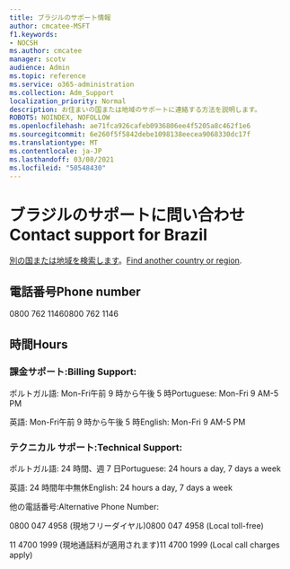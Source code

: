 ```yaml
---
title: ブラジルのサポート情報
author: cmcatee-MSFT
f1.keywords:
- NOCSH
ms.author: cmcatee
manager: scotv
audience: Admin
ms.topic: reference
ms.service: o365-administration
ms.collection: Adm_Support
localization_priority: Normal
description: お住まいの国または地域のサポートに連絡する方法を説明します。
ROBOTS: NOINDEX, NOFOLLOW
ms.openlocfilehash: ae71fca926cafeb0936806ee4f5205a8c462f1e6
ms.sourcegitcommit: 6e260f5f5842debe1098138eecea9068330dc17f
ms.translationtype: MT
ms.contentlocale: ja-JP
ms.lasthandoff: 03/08/2021
ms.locfileid: "50548430"
---
```

# <a name="contact-support-for-brazil"></a><span data-ttu-id="6fd85-103">ブラジルのサポートに問い合わせ</span><span class="sxs-lookup"><span data-stu-id="6fd85-103">Contact support for Brazil</span></span>

<span data-ttu-id="6fd85-104">[別の国または地域を検索します](../contact-support-for-business-products.md)。</span><span class="sxs-lookup"><span data-stu-id="6fd85-104">[Find another country or region](../contact-support-for-business-products.md).</span></span>

## <a name="phone-number"></a><span data-ttu-id="6fd85-105">電話番号</span><span class="sxs-lookup"><span data-stu-id="6fd85-105">Phone number</span></span>
<span data-ttu-id="6fd85-106">0800 762 1146</span><span class="sxs-lookup"><span data-stu-id="6fd85-106">0800 762 1146</span></span>

## <a name="hours"></a><span data-ttu-id="6fd85-107">時間</span><span class="sxs-lookup"><span data-stu-id="6fd85-107">Hours</span></span>
### <a name="billing-support"></a><span data-ttu-id="6fd85-108">課金サポート:</span><span class="sxs-lookup"><span data-stu-id="6fd85-108">Billing Support:</span></span>

<span data-ttu-id="6fd85-109">ポルトガル語: Mon-Fri午前 9 時から午後 5 時</span><span class="sxs-lookup"><span data-stu-id="6fd85-109">Portuguese: Mon-Fri 9 AM-5 PM</span></span>

<span data-ttu-id="6fd85-110">英語: Mon-Fri午前 9 時から午後 5 時</span><span class="sxs-lookup"><span data-stu-id="6fd85-110">English: Mon-Fri 9 AM-5 PM</span></span>

### <a name="technical-support"></a><span data-ttu-id="6fd85-111">テクニカル サポート:</span><span class="sxs-lookup"><span data-stu-id="6fd85-111">Technical Support:</span></span>

<span data-ttu-id="6fd85-112">ポルトガル語: 24 時間、週 7 日</span><span class="sxs-lookup"><span data-stu-id="6fd85-112">Portuguese: 24 hours a day, 7 days a week</span></span>

<span data-ttu-id="6fd85-113">英語: 24 時間年中無休</span><span class="sxs-lookup"><span data-stu-id="6fd85-113">English: 24 hours a day, 7 days a week</span></span>

<span data-ttu-id="6fd85-114">他の電話番号:</span><span class="sxs-lookup"><span data-stu-id="6fd85-114">Alternative Phone Number:</span></span>

<span data-ttu-id="6fd85-115">0800 047 4958 (現地フリーダイヤル)</span><span class="sxs-lookup"><span data-stu-id="6fd85-115">0800 047 4958 (Local toll-free)</span></span>

<span data-ttu-id="6fd85-116">11 4700 1999 (現地通話料が適用されます)</span><span class="sxs-lookup"><span data-stu-id="6fd85-116">11 4700 1999 (Local call charges apply)</span></span>
